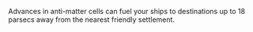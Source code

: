 Advances in anti-matter cells can fuel your ships to destinations up to 18 parsecs away from the nearest friendly settlement.
